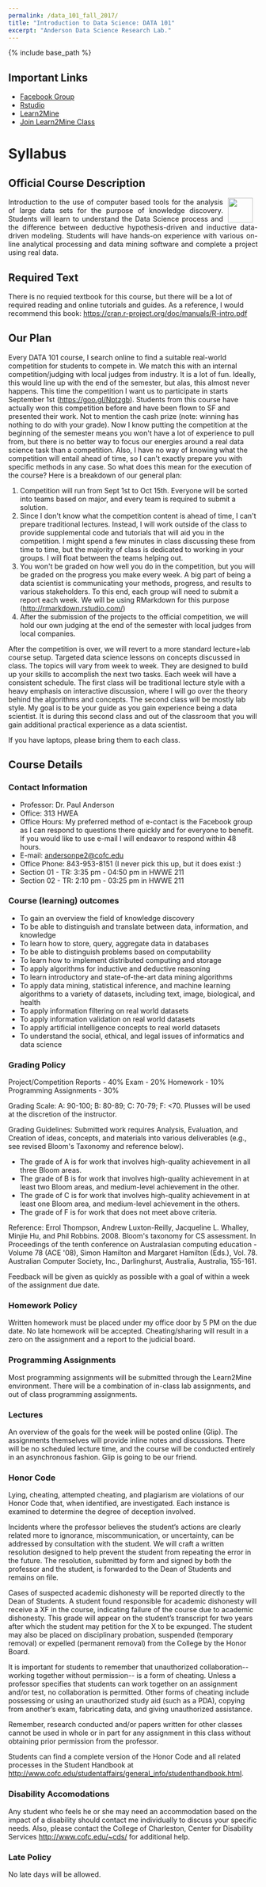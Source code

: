 ```yaml
---
permalink: /data_101_fall_2017/
title: "Introduction to Data Science: DATA 101"
excerpt: "Anderson Data Science Research Lab."
---
```


{% include base_path %}

## Important Links
* [Facebook Group](https://www.virtualbox.org/wiki/Downloads)
* [Rstudio](http://freyja.cs.cofc.edu/rstudio-learn2mine)
* [Learn2Mine]()
* [Join Learn2Mine Class]()

# Syllabus
## Official Course Description
<p align="justify">
<a href="http://www.cofc.edu"><img src="http://freyja.cs.cofc.edu/cofc.sepng" height="50" align="right" hspace="10px"> </a>
Introduction to the use of computer based tools for the analysis of large data sets for the purpose of knowledge discovery. Students will learn to understand the Data Science process and the difference between deductive hypothesis-driven and inductive data-driven modeling. Students will have hands-on experience with various on-line analytical processing and data mining software and complete a project using real data.
</p>

## Required Text
There is no requied textbook for this course, but there will be a lot of required reading and online tutorials and guides. As a reference, I would recommend this book: <a href="https://cran.r-project.org/doc/manuals/R-intro.pdf">https://cran.r-project.org/doc/manuals/R-intro.pdf</a>

## Our Plan
Every DATA 101 course, I search online to find a suitable real-world competition for students to compete in. We match this with an internal competition/judging with local judges from industry. It is a lot of fun. Ideally, this would line up with the end of the semester, but alas, this almost never happens. This time the competition I want us to participate in starts September 1st (<a href="https://goo.gl/Nptzgb">https://goo.gl/Nptzgb</a>). Students from this course have actually won this competition before and have been flown to SF and presented their work. Not to mention the cash prize (note: winning has nothing to do with your grade). Now I know putting the competition at the beginning of the semester means you won't have a lot of experience to pull from, but there is no better way to focus our energies around a real data science task than a competition. Also, I have no way of knowing what the competition will entail ahead of time, so I can't exactly prepare you with specific methods in any case. So what does this mean for the execution of the course? Here is a breakdown of our general plan:

1. Competition will run from Sept 1st to Oct 15th. Everyone will be sorted into teams based on major, and every team is required to submit a solution.
2. Since I don't know what the competition content is ahead of time, I can't prepare traditional lectures. Instead, I will work outside of the class to provide supplemental code and tutorials that will aid you in the competition. I might spend a few minutes in class discussing these from time to time, but the majority of class is dedicated to working in your groups. I will float between the teams helping out.
3. You won't be graded on how well you do in the competition, but you will be graded on the progress you make every week. A big part of being a data scientist is communicating your methods, progress, and results to various stakeholders. To this end, each group will need to submit a report each week. We will be using RMarkdown for this purpose (<a href="http://rmarkdown.rstudio.com/">http://rmarkdown.rstudio.com/</a>)
4. After the submission of the projects to the official competition, we will hold our own judging at the end of the semester with local judges from local companies.

After the competition is over, we will revert to a more standard lecture+lab course setup. Targeted data science lessons on concepts discussed in class. The topics will vary from week to week. They are designed to build up your skills to accomplish the next two tasks. Each week will have a consistent schedule. The first class will be traditional lecture style with a heavy emphasis on interactive discussion, where I will go over the theory behind the algorithms and concepts. The second class will be mostly lab style. My goal is to be your guide as you gain experience being a data scientist. It is during this second class and out of the classroom that you will gain additional practical experience as a data scientist. 

If you have laptops, please bring them to each class.

## Course Details

### Contact Information
* Professor: Dr. Paul Anderson
* Office: 313 HWEA
* Office Hours: My preferred method of e-contact is the Facebook group as I can respond to questions there quickly and for everyone to benefit. If you would like to use e-mail I will endeavor to respond within 48 hours.
* E-mail: andersonpe2@cofc.edu
* Office Phone: 843-953-8151 (I never pick this up, but it does exist :)
* Section 01 - TR: 3:35 pm - 04:50 pm in HWWE 211
* Section 02 - TR: 2:10 pm - 03:25 pm in HWWE 211

### Course (learning) outcomes
* To gain an overview the field of knowledge discovery
* To be able to distinguish and translate between data, information, and knowledge
* To learn how to store, query, aggregate data in databases
* To be able to distinguish problems based on computability
* To learn how to implement distributed computing and storage
* To apply algorithms for inductive and deductive reasoning
* To learn introductory and state-of-the-art data mining algorithms
* To apply data mining, statistical inference, and machine learning algorithms to a variety of datasets, including text, image, biological, and health
* To apply information filtering on real world datasets
* To apply information validation on real world datasets
* To apply artificial intelligence concepts to real world datasets
* To understand the social, ethical, and legal issues of informatics and data science

### Grading Policy
Project/Competition Reports - 40%
Exam - 20%
Homework - 10% 
Programming Assignments - 30%

Grading Scale: A: 90-100; B: 80-89; C: 70-79; F: <70. Plusses will be used at the discretion of the instructor.

Grading Guidelines: Submitted work requires Analysis, Evaluation, and Creation of ideas, concepts, and materials into various deliverables (e.g., see revised Bloom's Taxonomy and reference below).

* The grade of A is for work that involves high-quality achievement in all three Bloom areas.
* The grade of B is for work that involves high-quality achievement in at least two Bloom areas, and medium-level achievement in the other.
* The grade of C is for work that involves high-quality achievement in at least one Bloom area, and medium-level achievement in the others.
* The grade of F is for work that does not meet above criteria.

Reference: Errol Thompson, Andrew Luxton-Reilly, Jacqueline L. Whalley, Minjie Hu, and Phil Robbins. 2008. Bloom's taxonomy for CS assessment. In Proceedings of the tenth conference on Australasian computing education - Volume 78 (ACE '08), Simon Hamilton and Margaret Hamilton (Eds.), Vol. 78. Australian Computer Society, Inc., Darlinghurst, Australia, Australia, 155-161.

Feedback will be given as quickly as possible with a goal of within a week of the assignment due date.

### Homework Policy
Written homework must be placed under my office door by 5 PM on the due date. No late homework will be accepted. Cheating/sharing will result in a zero on the assignment and a report to the judicial board.

### Programming Assignments
Most programming assignments will be submitted through the Learn2Mine environment. There will be a combination of in-class lab assignments, and out of class programming assignments.

### Lectures
An overview of the goals for the week will be posted online (Glip). The assignments themselves will provide inline notes and discussions. There will be no scheduled lecture time, and the course will be conducted entirely in an asynchronous fashion. Glip is going to be our friend.

### Honor Code
Lying, cheating, attempted cheating, and plagiarism are violations of our Honor Code that, when identified, are investigated. Each instance is examined to determine the degree of deception involved.

Incidents where the professor believes the student’s actions are clearly related more to ignorance, miscommunication, or uncertainty, can be addressed by consultation with the student. We will craft a written resolution designed to help prevent the student from repeating the error in the future. The resolution, submitted by form and signed by both the professor and the student, is forwarded to the Dean of Students and remains on file.

Cases of suspected academic dishonesty will be reported directly to the Dean of Students. A student found responsible for academic dishonesty will receive a XF in the course, indicating failure of the course due to academic dishonesty. This grade will appear on the student’s transcript for two years after which the student may petition for the X to be expunged. The student may also be placed on disciplinary probation, suspended (temporary removal) or expelled (permanent removal) from the College by the Honor Board.

It is important for students to remember that unauthorized collaboration--working together without permission-- is a form of cheating. Unless a professor specifies that students can work together on an assignment and/or test, no collaboration is permitted. Other forms of cheating include possessing or using an unauthorized study aid (such as a PDA), copying from another’s exam, fabricating data, and giving unauthorized assistance.

Remember, research conducted and/or papers written for other classes cannot be used in whole or in part for any assignment in this class without obtaining prior permission from the professor.

Students can find a complete version of the Honor Code and all related processes in the Student Handbook at http://www.cofc.edu/studentaffairs/general_info/studenthandbook.html.

### Disability Accomodations
Any student who feels he or she may need an accommodation based on the impact of a disability should contact me individually to discuss your specific needs. Also, please contact the College of Charleston, Center for Disability Services http://www.cofc.edu/~cds/ for additional help.

### Late Policy
No late days will be allowed.

